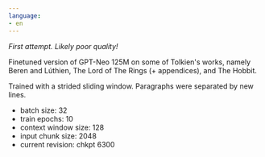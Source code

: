 ```yaml
---
language: 
- en
---
```


*First attempt. Likely poor quality!*

Finetuned version of GPT-Neo 125M on some of Tolkien's works, namely Beren and Lúthien, The Lord of The Rings (+ appendices), and The Hobbit. 

Trained with a strided sliding window. Paragraphs were separated by new lines.

- batch size: 32
- train epochs: 10
- context window size: 128
- input chunk size: 2048
- current revision: chkpt 6300
